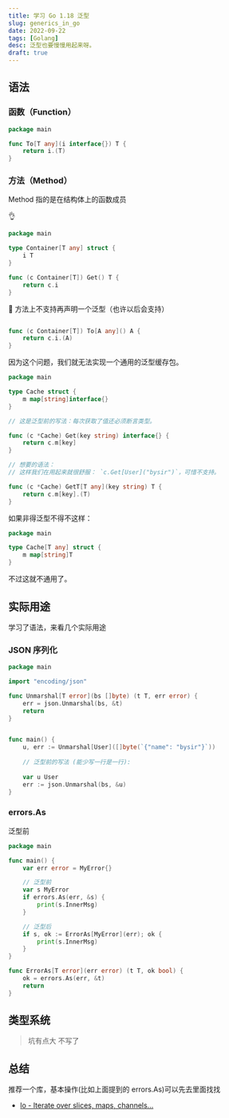 ```yaml
---
title: 学习 Go 1.18 泛型
slug: generics_in_go
date: 2022-09-22
tags: [Golang]
desc: 泛型也要慢慢用起来呀。
draft: true
---
```


## 语法

### 函数（Function）
```go
package main

func To[T any](i interface{}) T {
	return i.(T)
}

```

### 方法（Method）
Method 指的是在结构体上的函数成员

👌
```go
package main

type Container[T any] struct {
	i T
}

func (c Container[T]) Get() T {
	return c.i
}
```

🚫
方法上不支持再声明一个泛型（也许以后会支持）
```go

func (c Container[T]) To[A any]() A {
	return c.i.(A)
}
```
因为这个问题，我们就无法实现一个通用的泛型缓存包。

```go
package main

type Cache struct {
	m map[string]interface{}
}

// 这是泛型前的写法：每次获取了值还必须断言类型。

func (c *Cache) Get(key string) interface{} {
	return c.m[key]
}

// 想要的语法：
// 这样我们在用起来就很舒服： `c.Get[User]("bysir")`，可惜不支持。

func (c *Cache) GetT[T any](key string) T {
	return c.m[key].(T)
}

```

如果非得泛型不得不这样：
```go
package main

type Cache[T any] struct {
	m map[string]T
}
```
不过这就不通用了。

## 实际用途
学习了语法，来看几个实际用途


### JSON 序列化

```go
package main

import "encoding/json"

func Unmarshal[T error](bs []byte) (t T, err error) {
    err = json.Unmarshal(bs, &t)
    return
}


func main() {
    u, err := Unmarshal[User]([]byte(`{"name": "bysir"}`))  
    
    // 泛型前的写法 (能少写一行是一行):
    
    var u User
    err := json.Unmarshal(bs, &u)
}

```

### errors.As

泛型前

```go
package main

func main() {
    var err error = MyError{}

    // 泛型前
    var s MyError
    if errors.As(err, &s) {
        print(s.InnerMsg)
    }

    // 泛型后
    if s, ok := ErrorAs[MyError](err); ok {
        print(s.InnerMsg)
    }
}

func ErrorAs[T error](err error) (t T, ok bool) {
	ok = errors.As(err, &t)
	return
}

```

## 类型系统
> 坑有点大 不写了

## 总结
推荐一个库，基本操作(比如上面提到的 errors.As)可以先去里面找找

- [lo - Iterate over slices, maps, channels...](https://github.com/samber/lo)
